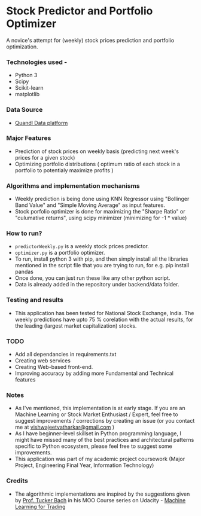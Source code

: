 # Stock Predictor and Portfolio Optimizer

A novice's attempt for (weekly) stock prices prediction and portfolio optimization.

### Technologies used - 
* Python 3
* Scipy
* Scikit-learn
* matplotlib

### Data Source
* [Quandl Data platform](https://www.quandl.com/)

### Major Features
* Prediction of stock prices on weekly basis (predicting next week's prices for a given stock)
* Optimizing portfolio distributions ( optimum ratio of each stock in a portfolio to potentialy maximize profits )

### Algorithms and implementation mechanisms
* Weekly prediction is being done using KNN Regressor using "Bollinger Band Value" and "Simple Moving Average" as input features.
* Stock porfolio optimizer is done for maximizing the "Sharpe Ratio" or "culumative returns", using scipy minimizer (minimizing for -1 * value)

### How to run?
* `predictorWeekly.py` is a weekly stock prices predictor.
* `optimizer.py` is a portfolio optimizer.
* To run, install python 3 with pip, and then simply install all the libraries mentioned in the script file that you are trying to run, for e.g. pip install pandas
* Once done, you can just run these like any other python script.
* Data is already added in the repository under backend/data folder. 

### Testing and results
* This application has been tested for National Stock Exchange, India. The weekly predictions have upto 75 % corelation with the actual results, for the leading (largest market capitalization) stocks.

### TODO
* Add all dependancies in requirements.txt
* Creating web services
* Creating Web-based front-end.
* Improving accuracy by adding more Fundamental and Technical features

### Notes
* As I've mentioned, this implementation is at early stage. If you are an Machine Learning or Stock Market Enthusiast / Expert, feel free to suggest improvements / corrections by creating an issue (or you contact me at vishwajeetvatharkar@gmail.com )
* As I have beginner-level skillset in Python programming language, I might have missed many of the best practices and architectural patterns specific to Python ecosystem, please feel free to suggest some improvements.
* This application was part of my academic project coursework (Major Project, Engineering Final Year, Information Technology)

### Credits
* The algorithmic implementations are inspired by the suggestions given by [Prof. Tucker Bach](http://www.cc.gatech.edu/home/tucker/) in his MOO Course series on Udacity - [Machine Learning for Trading](https://www.udacity.com/course/machine-learning-for-trading--ud501)
